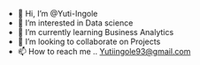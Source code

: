 - 👋 Hi, I’m @Yuti-Ingole
- 👀 I’m interested in Data science
- 🌱 I’m currently learning Business Analytics
- 💞️ I’m looking to collaborate on Projects
- 📫 How to reach me .. Yutiingole93@gmail.com

<!---
Yuti-Ingole/Yuti-Ingole is a ✨ special ✨ repository because its `README.md` (this file) appears on your GitHub profile.
You can click the Preview link to take a look at your changes.
--->
